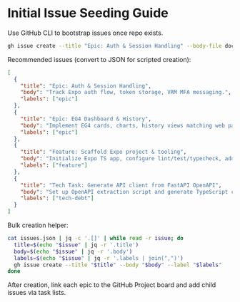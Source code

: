 # Initial Issue Seeding Guide

Use GitHub CLI to bootstrap issues once repo exists.

```sh
gh issue create --title "Epic: Auth & Session Handling" --body-file docs/mobile/project-board.md --label epic
```

Recommended issues (convert to JSON for scripted creation):

```json
[
  {
    "title": "Epic: Auth & Session Handling",
    "body": "Track Expo auth flow, token storage, VRM MFA messaging.",
    "labels": ["epic"]
  },
  {
    "title": "Epic: EG4 Dashboard & History",
    "body": "Implement EG4 cards, charts, history views matching web parity.",
    "labels": ["epic"]
  },
  {
    "title": "Feature: Scaffold Expo project & tooling",
    "body": "Initialize Expo TS app, configure lint/test/typecheck, add Husky.",
    "labels": ["feature"]
  },
  {
    "title": "Tech Task: Generate API client from FastAPI OpenAPI",
    "body": "Set up OpenAPI extraction script and generate TypeScript clients into packages/api-client.",
    "labels": ["tech-debt"]
  }
]
```

Bulk creation helper:

```sh
cat issues.json | jq -c '.[]' | while read -r issue; do
  title=$(echo "$issue" | jq -r '.title')
  body=$(echo "$issue" | jq -r '.body')
  labels=$(echo "$issue" | jq -r '.labels | join(",")')
  gh issue create --title "$title" --body "$body" --label "$labels"
done
```

After creation, link each epic to the GitHub Project board and add child issues via task lists.
